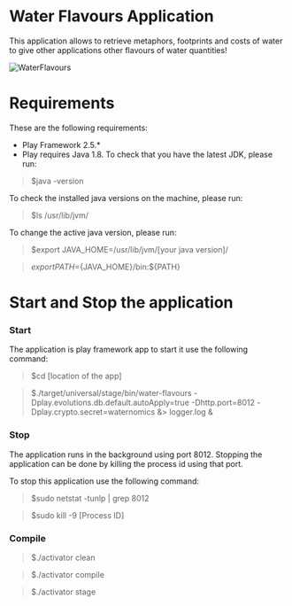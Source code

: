 # Water Flavours Application

This application allows to retrieve metaphors, footprints and costs of water to give other applications other flavours of water quantities!

![WaterFlavours](https://gitlab.insight-centre.org/uploads/waternomics/waterflavours/94af88d1ad/WaterFlavours.png)


# Requirements
These are the following requirements:
* Play Framework 2.5.*
* Play requires Java 1.8.
To check that you have the latest JDK, please run:

>$java -version

To check the installed java versions on the machine, please run:

>$ls /usr/lib/jvm/

To change the active java version, please run:

>$export JAVA_HOME=/usr/lib/jvm/[your java version]/

>$export PATH=${JAVA_HOME}/bin:${PATH}


# Start and Stop the application
### Start
The application is play framework app to start it use the following command:

>$cd [location of the app]

>$./target/universal/stage/bin/water-flavours -Dplay.evolutions.db.default.autoApply=true -Dhttp.port=8012 -Dplay.crypto.secret=waternomics &> logger.log &

### Stop
The application runs in the background using port 8012.
Stopping the application can be done by killing the process id using that port.

To stop this application use the following command:

>$sudo netstat -tunlp | grep 8012

>$sudo kill -9 [Process ID]

### Compile

>$./activator clean

>$./activator compile

>$./activator stage

